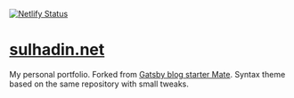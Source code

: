 [![Netlify Status](https://api.netlify.com/api/v1/badges/e80ddc7d-5e16-4069-b133-c57e85f11223/deploy-status)](https://app.netlify.com/sites/sulhadin/deploys)

# [sulhadin.net](http://sulhadin.net/)

My personal portfolio. Forked from [Gatsby blog starter Mate](https://github.com/EmaSuriano/gatsby-starter-mate). Syntax theme based on the same repository with small tweaks.
